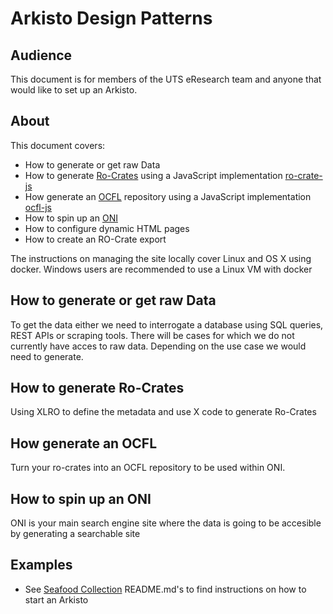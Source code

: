 
# Arkisto Design Patterns

## Audience

This document is for members of the UTS eResearch team and anyone that would like to set up an Arkisto.

## About

This document covers:

- How to generate or get raw Data
- How to generate [Ro-Crates](https://www.researchobject.org/ro-crate/) using a JavaScript implementation [ro-crate-js](https://github.com/UTS-eResearch/ro-crate-js)
- How generate an [OCFL](https://ocfl.io) repository using a JavaScript implementation [ocfl-js](https://github.com/UTS-eResearch/ocfl-js)
- How to spin up an [ONI](https://github.com/UTS-eResearch/oni)
- How to configure dynamic HTML pages
- How to create an RO-Crate export

The instructions on managing the site locally cover Linux and OS X using docker.
Windows users are recommended to use a Linux VM with docker

## How to generate or get raw Data

To get the data either we need to interrogate a database using SQL queries, REST APIs or scraping tools.
There will be cases for which we do not currently have acces to raw data. Depending on the use case we would need to generate.

## How to generate Ro-Crates

Using XLRO to define the metadata and use X code to generate Ro-Crates

## How generate an OCFL

Turn your ro-crates into an OCFL repository to be used within ONI.

## How to spin up an ONI

ONI is your main search engine site where the data is going to be accesible by generating a searchable site


## Examples

- See [Seafood Collection](./examples/seafood) README.md's to find instructions on how to start an Arkisto
